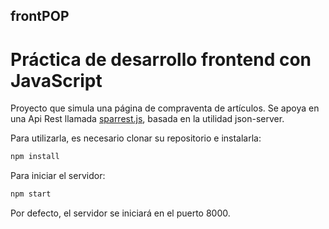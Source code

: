 ## frontPOP

# Práctica de desarrollo frontend con JavaScript

Proyecto que simula una página de compraventa de artículos. Se apoya en una Api Rest llamada [sparrest.js](https://github.com/kasappeal/sparrest.js), basada en la utilidad json-server.

Para utilizarla, es necesario clonar su repositorio e instalarla:

```sh
npm install
```
Para iniciar el servidor:

```sh
npm start
```

Por defecto, el servidor se iniciará en el puerto 8000.